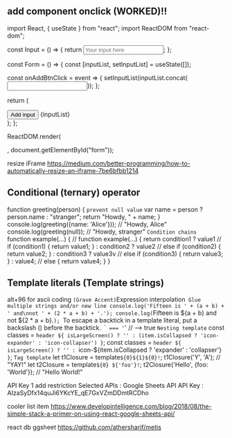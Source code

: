 ## add component onclick (WORKED)!!
import React, { useState } from "react";
import ReactDOM from "react-dom";

const Input = () => {
  return <input placeholder="Your input here" />;
};

const Form = () => {
  const [inputList, setInputList] = useState([]);

  const onAddBtnClick = event => {
    setInputList(inputList.concat(<Input key={inputList.length} />));
  };

  return (
    <div>
      <button onClick={onAddBtnClick}>Add input</button>
      {inputList}
    </div>
  );
};

ReactDOM.render(<Form />, document.getElementById("form"));

resize iFrame
https://medium.com/better-programming/how-to-automatically-resize-an-iframe-7be6bfbb1214

## Conditional (ternary) operator
function greeting(person) {  `prevent null value`
    var name = person ? person.name : "stranger";
    return "Howdy, " + name;
  }
console.log(greeting({name: 'Alice'}));  // "Howdy, Alice"
console.log(greeting(null));             // "Howdy, stranger"
`Condition chains`             
function example(…) {             //  function example(…) {
    return condition1 ? value1    //    if (condition1) { return value1; }
         : condition2 ? value2    //    else if (condition2) { return value2; }
         : condition3 ? value3v   //    else if (condition3) { return value3; }
         : value4;                //    else { return value4; } }

## Template literals (Template strings)
alt+96 for ascii coding ` (Grave Accent)
`Expression interpolation` Glue multiple strings and/or new line
console.log('Fifteen is ' + (a + b) + ' and\nnot ' + (2 * a + b) + '.');
console.log(`Fifteen is ${a + b} and not ${2 * a + b}.`);
`To escape a backtick in a template literal, put a backslash (\) before the backtick.`
`\`` === '`' // --> true
`Nesting template`
const classes = `header ${ isLargeScreen() ? '' : (item.isCollapsed ? 'icon-expander' : 'icon-collapser') }`;
const classes = `header ${ isLargeScreen() ? '' : `icon-${item.isCollapsed ? 'expander' : 'collapser'}` }`;
`Tag template`
let t1Closure = template`${0}${1}${0}!`;  t1Closure('Y', 'A');                      // "YAY!"
let t2Closure = template`${0} ${'foo'}!`; t2Closure('Hello', {foo: 'World'});       // "Hello World!"


API Key 1 add restriction
Selected APIs : Google Sheets API
API Key : AIzaSyDfx14quJi6YKcYE_qE7GxVZmDDmtRCDho

cooler list item
https://www.developintelligence.com/blog/2018/08/the-simple-stack-a-primer-on-using-react-google-sheets-api/

react db ggsheet
https://github.com/athersharif/metis